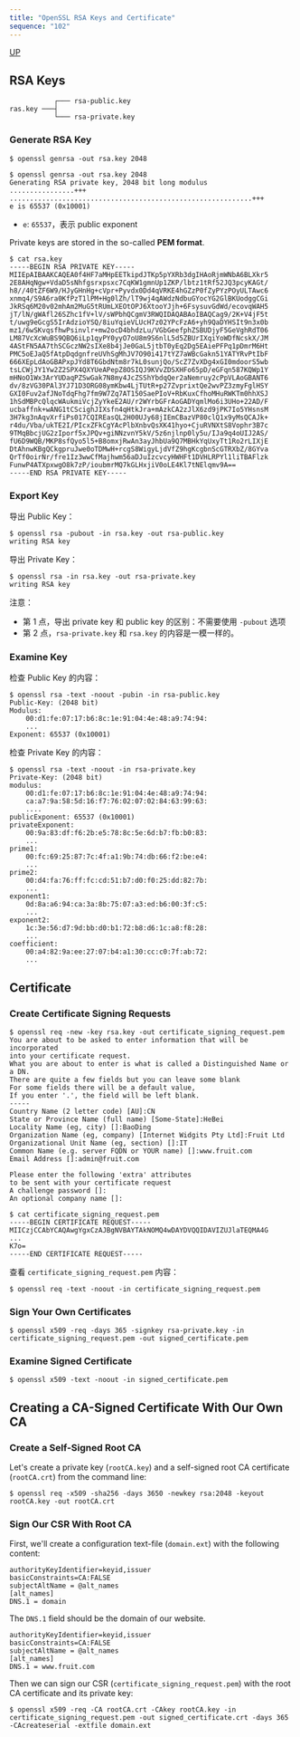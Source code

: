 ```yaml
---
title: "OpenSSL RSA Keys and Certificate"
sequence: "102"
---
```


[UP](/pki.html)


## RSA Keys

```text
           ┌─── rsa-public.key
ras.key ───┤
           └─── rsa-private.key
```

### Generate RSA Key

```text
$ openssl genrsa -out rsa.key 2048
```

```text
$ openssl genrsa -out rsa.key 2048
Generating RSA private key, 2048 bit long modulus
................+++
............................................................+++
e is 65537 (0x10001)
```

- `e`: `65537`，表示 public exponent

Private keys are stored in the so-called **PEM format**.

```text
$ cat rsa.key 
-----BEGIN RSA PRIVATE KEY-----
MIIEpAIBAAKCAQEA0f4HF7aMHpEETkipdJTKp5pYXRb3dgIHAoRjmWNbA6BLXkr5
2E8AHqNgw+VdaD5sNhfgsrxpsxc7CqKW1gmnUp1ZKP/lbtz1tRf52JQ3pcyKAGt/
h8//40tZF6W9/HJyGHnHg+cVpr+Pyvdx0Dd4qVRKE4hGZzP0fZyPYzPOyULTAwc6
xnmq4/S9A6ra0KfPzT1lPM+Hg0lZh/lT9wj4qAWdzNdbuGYocYG2GlBKUodggCGi
JkRSq6M20v02mhAm2MuG5tRUmLXEOtOPJ6XtooYJjh+6FsysuvGdWd/ecovqWAH5
jT/lN/gWAfl26SZhc1fV+lV/sWPbhQCgmV3RWQIDAQABAoIBAQCag9/2K+V4jF5t
t/uwg9eGcgS5IrAdzioYSQ/8iuYqieVLUcH7z02YPcFzA6+yh9QaDYHSIt9n3x0b
mz1/6wSKvqsfhwPsinvlr+mw2ocD4bhdzLu/VGbGeefphZSBUDjyF5GeVghRdT06
LM87VcXcWuBS9QBQ6iLp1qyPY0yyO7oU8m9S6nlL5d5ZBUrIXqiYoWDfNcskX/JM
4AStFN5AA7thSCGczNW2sIXe8b4jJe0GaL5jtbT0yEq2Dg5EAiePFPq1pDmrM6Ht
PMC5oEJaQ5fAtpDqdgnfreUVhSgMhJV7O90i417tYZ7aWBcGakn51YATYRvPtIbF
666XEpLdAoGBAPxpJYd8T6GbdNtm8r7kL0sunjQo/ScZ7ZvXDg4xGI0mdoorS5wb
tsLCWjJY1Yw2Z2SPX4QXYUeAPepZ8OSIQJ9KVvZDSXHFo65pD/eGFqn587KQWp1Y
mHNoO1Wx3ArYUDaqPZSwGak7N8my4JcZSShYbdqQer2aNemruy2cPpVLAoGBANT6
dv/8zVG30PAl3YJ71D3ORG08ymKbw4LjTUtR+p27ZvprixtQe2wvPZ3zmyFglHSY
GXI0Fuv2afJNoTdqFhg7fm9W7Zq7AT150SaePIoV+RbKuxCfhoMHuRWKTm0hhXSJ
1hSdMBPcQlqcWAukmiVcjZyYkeE2AU/r2WYrbGFrAoGADYqmlMo6i3UHo+22AD/F
ucbaffnk+wANG1tCScighJIXsfn4qHtkJra+mAzkCA2zJlX6zd9jPK7Io5YHsnsM
3H7kg3nAqvXrfiPs017CQIREasQL2H00UJy68jIEmCBazVP80clQ1x9yMsQCAJk+
r4du/Vba/ukTE2I/PIcxZFkCgYAcPlbXnbvQsXK41hyo+CjuRVNXtS8Vophr3B7c
9TMqBbcjUG2zIporf5xJPQv+giNNzvnY5kV/5z6njlnp0ly5u/IJa9q4oUIJ2AS/
fU6D9WQB/MKP8sfQyo5l5+B8omxjRwAn3ayJhbUa9Q7MBHkYqUxyTt1Ro2rLIXjE
DtAhnwKBgQCkgpruJwe0oTDMwH+rcgS8WigyLjdVfZ9hgKcgbnScGTRXbZ/8GYva
QrTf0oirNr/fre1Iz3wwCfMajhwm56aDJuIzcvcyHWHFt1DVHLRPYl1liTBAFlzk
FunwP4ATXpxwgO8k7zP/ioubmrMQ7kGLHxjiV0oLE4Kl7tNElqmv9A==
-----END RSA PRIVATE KEY-----
```

### Export Key

导出 Public Key：

```text
$ openssl rsa -pubout -in rsa.key -out rsa-public.key
writing RSA key
```

导出 Private Key：

```text
$ openssl rsa -in rsa.key -out rsa-private.key
writing RSA key
```

注意：

- 第 1 点，导出 private key 和 public key 的区别：不需要使用 `-pubout` 选项
- 第 2 点，`rsa-private.key` 和 `rsa.key` 的内容是一模一样的。

### Examine Key

检查 Public Key 的内容：

```text
$ openssl rsa -text -noout -pubin -in rsa-public.key
Public-Key: (2048 bit)
Modulus:
    00:d1:fe:07:17:b6:8c:1e:91:04:4e:48:a9:74:94:
    ...
Exponent: 65537 (0x10001)
```

检查 Private Key 的内容：

```text
$ openssl rsa -text -noout -in rsa-private.key
Private-Key: (2048 bit)
modulus:
    00:d1:fe:07:17:b6:8c:1e:91:04:4e:48:a9:74:94:
    ca:a7:9a:58:5d:16:f7:76:02:07:02:84:63:99:63:
    ....
publicExponent: 65537 (0x10001)
privateExponent:
    00:9a:83:df:f6:2b:e5:78:8c:5e:6d:b7:fb:b0:83:
    ...
prime1:
    00:fc:69:25:87:7c:4f:a1:9b:74:db:66:f2:be:e4:
    ...
prime2:
    00:d4:fa:76:ff:fc:cd:51:b7:d0:f0:25:dd:82:7b:
    ...
exponent1:
    0d:8a:a6:94:ca:3a:8b:75:07:a3:ed:b6:00:3f:c5:
    ...
exponent2:
    1c:3e:56:d7:9d:bb:d0:b1:72:b8:d6:1c:a8:f8:28:
    ...
coefficient:
    00:a4:82:9a:ee:27:07:b4:a1:30:cc:c0:7f:ab:72:
    ...
```

## Certificate

### Create Certificate Signing Requests

```text
$ openssl req -new -key rsa.key -out certificate_signing_request.pem
You are about to be asked to enter information that will be incorporated
into your certificate request.
What you are about to enter is what is called a Distinguished Name or a DN.
There are quite a few fields but you can leave some blank
For some fields there will be a default value,
If you enter '.', the field will be left blank.
-----
Country Name (2 letter code) [AU]:CN
State or Province Name (full name) [Some-State]:HeBei
Locality Name (eg, city) []:BaoDing
Organization Name (eg, company) [Internet Widgits Pty Ltd]:Fruit Ltd
Organizational Unit Name (eg, section) []:IT
Common Name (e.g. server FQDN or YOUR name) []:www.fruit.com
Email Address []:admin@fruit.com

Please enter the following 'extra' attributes
to be sent with your certificate request
A challenge password []:
An optional company name []:
```

```text
$ cat certificate_signing_request.pem
-----BEGIN CERTIFICATE REQUEST-----
MIICzjCCAbYCAQAwgYgxCzAJBgNVBAYTAkNOMQ4wDAYDVQQIDAVIZUJlaTEQMA4G
...
K7o=
-----END CERTIFICATE REQUEST-----
```

查看 `certificate_signing_request.pem` 内容：

```text
$ openssl req -text -noout -in certificate_signing_request.pem
```

### Sign Your Own Certificates

```text
$ openssl x509 -req -days 365 -signkey rsa-private.key -in certificate_signing_request.pem -out signed_certificate.pem
```

### Examine Signed Certificate

```text
$ openssl x509 -text -noout -in signed_certificate.pem
```

## Creating a CA-Signed Certificate With Our Own CA

### Create a Self-Signed Root CA

Let's create a private key (`rootCA.key`) and
a self-signed root CA certificate (`rootCA.crt`) from the command line:

```text
$ openssl req -x509 -sha256 -days 3650 -newkey rsa:2048 -keyout rootCA.key -out rootCA.crt
```

### Sign Our CSR With Root CA

First, we'll create a configuration text-file (`domain.ext`) with the following content:

```text
authorityKeyIdentifier=keyid,issuer
basicConstraints=CA:FALSE
subjectAltName = @alt_names
[alt_names]
DNS.1 = domain
```

The `DNS.1` field should be the domain of our website.

```text
authorityKeyIdentifier=keyid,issuer
basicConstraints=CA:FALSE
subjectAltName = @alt_names
[alt_names]
DNS.1 = www.fruit.com
```

Then we can sign our CSR (`certificate_signing_request.pem`) with the root CA certificate
and its private key:

```text
$ openssl x509 -req -CA rootCA.crt -CAkey rootCA.key -in certificate_signing_request.pem -out signed_certificate.crt -days 365 -CAcreateserial -extfile domain.ext
```
